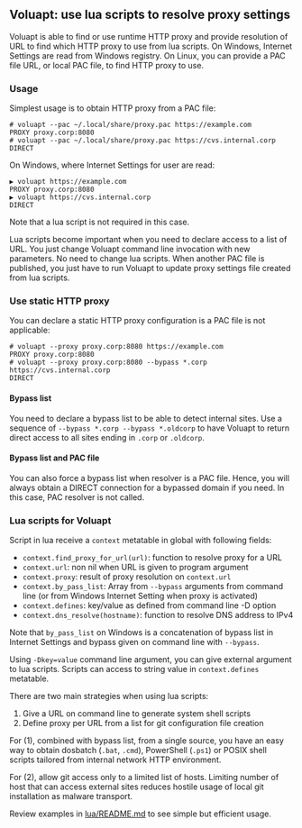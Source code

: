 ## Voluapt: use lua scripts to resolve proxy settings

Voluapt is able to find or use runtime HTTP proxy and provide resolution of URL
to find which HTTP proxy to use from lua scripts. On Windows, Internet Settings
are read from Windows registry. On Linux, you can provide a PAC file URL, or
local PAC file, to find HTTP proxy to use.

### Usage

Simplest usage is to obtain HTTP proxy from a PAC file:

```console
# voluapt --pac ~/.local/share/proxy.pac https://example.com
PROXY proxy.corp:8080
# voluapt --pac ~/.local/share/proxy.pac https://cvs.internal.corp
DIRECT
```

On Windows, where Internet Settings for user are read:

```dosbatch
▶ voluapt https://example.com
PROXY proxy.corp:8080
▶ voluapt https://cvs.internal.corp
DIRECT
```

Note that a lua script is not required in this case.

Lua scripts become important when you need to declare access to a list of URL.
You just change Voluapt command line invocation with new parameters. No need to
change lua scripts. When another PAC file is published, you just have to run
Voluapt to update proxy settings file created from lua scripts.

### Use static HTTP proxy

You can declare a static HTTP proxy configuration is a PAC file is not
applicable:

```console
# voluapt --proxy proxy.corp:8080 https://example.com
PROXY proxy.corp:8080
# voluapt --proxy proxy.corp:8080 --bypass *.corp https://cvs.internal.corp
DIRECT
```

#### Bypass list

You need to declare a bypass list to be able to detect internal sites. Use
a sequence of `--bypass *.corp --bypass *.oldcorp` to have Voluapt to return
direct access to all sites ending in `.corp` or `.oldcorp`.


#### Bypass list and PAC file

You can also force a bypass list when resolver is a PAC file. Hence, you will
always obtain a DIRECT connection for a bypassed domain if you need. In this
case, PAC resolver is not called.

### Lua scripts for Voluapt

Script in lua receive a `context` metatable in global with following fields:

- `context.find_proxy_for_url(url)`: function to resolve proxy for a URL
- `context.url`: non nil when URL is given to program argument
- `context.proxy`: result of proxy resolution on `context.url`
- `context.by_pass_list`:
      Array from `--bypass` arguments from command line (or from Windows
      Internet Setting when proxy is activated)
- `context.defines`: key/value as defined from command line -D option
- `context.dns_resolve(hostname)`: function to resolve DNS address to IPv4

Note that `by_pass_list` on Windows is a concatenation of bypass list in
Internet Settings and bypass given on command line with `--bypass`.

Using `-Dkey=value` command line argument, you can give external argument to
lua scripts. Scripts can access to string value in `context.defines` metatable.

There are two main strategies when using lua scripts:

1. Give a URL on command line to generate system shell scripts
2. Define proxy per URL from a list for git configuration file creation

For (1), combined with bypass list, from a single source, you have an easy way
to obtain dosbatch (`.bat`, `.cmd`), PowerShell (`.ps1`) or POSIX shell scripts
tailored from internal network HTTP environment.

For (2), allow git access only to a limited list of hosts. Limiting number of
host that can access external sites reduces hostile usage of local git
installation as malware transport.

Review examples in [lua/README.md](./lua/README.md) to see simple but efficient
usage.
